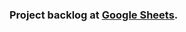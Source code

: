 ### Project backlog at [Google Sheets](https://docs.google.com/spreadsheets/d/1czi4wHr-je7muOniSPeuZP6-PE26fX6IuXCOcjYN_bg/edit?usp=sharing).
